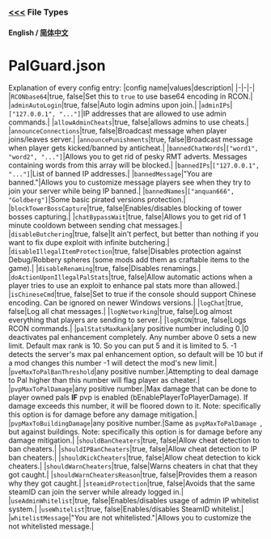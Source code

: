 ### [<<<](README.md) File Types

#### English / [简体中文](./PalGuard%20Config_ZH_CN.md)

# PalGuard.json

Explanation of every config entry:
|config name|values|description|
|-|-|-|
|`RCONbase64`|true, false|Set this to `true` to use base64 encoding in RCON.|
|`adminAutoLogin`|true, false|Auto login admins upon join.|
|`adminIPs`|`["127.0.0.1", "..."]`|IP addresses that are allowed to use admin commands.|
|`allowAdminCheats`|true, false|allows admins to use cheats.|
|`announceConnections`|true, false|Broadcast message when player joins/leaves server.|
|`announcePunishments`|true, false|Broadcast message when player gets kicked/banned by anticheat.|
|`bannedChatWords`|`["word1", "word2", "..."]`|Allows you to get rid of pesky RMT adverts. Messages containing words from this array will be blocked.|
|`bannedIPs`|`["127.0.0.1", "..."]`|List of banned IP addresses.|
|`bannedMessage`|"You are banned."|Allows you to customize message players see when they try to join your server while being IP banned.|
|`bannedNames`|`["anquan666", "Goldberg"]`|Some basic pirated versions protection.|
|`blockTowerBossCapture`|true, false|Enables/disables blocking of tower bosses capturing.|
|`chatBypassWait`|true, false|Allows you to get rid of 1 minute cooldown between sending chat messages.|
|`disableButchering`|true, false|It ain't perfect, but better than nothing if you want to fix dupe exploit with infinite butchering.|
|`disableIllegalItemProtection`|true, false|Disables protection against Debug/Robbery spheres (some mods add them as craftable items to the game).|
|`disableRenaming`|true, false|Disables renamings.|
|`doActionUponIllegalPalStats`|true, false|Allow automatic actions when a player tries to use an exploit to enhance pal stats more than allowed.|
|`isChineseCmd`|true, false|Set to true if the console should support Chinese encoding. Can be ignored on newer Windows versions.|
|`logChat`|true, false|Log all chat messages.|
|`logNetworking`|true, false|Log almost everything that players are sending to server.|
|`logRCON`|true, false|Logs RCON commands.|
|`palStatsMaxRank`|any positive number including 0.|0 deactivates pal enhancement completely. Any number above 0 sets a new limit. Default max rank is 10. So you can put 5 and it is limited to 5. -1 detects the server's max pal enhancement option, so default will be 10 but if a mod changes this number -1 will detect the mod's new limit.|
|`pveMaxToPalBanThreshold`|any positive number.|Attempting to deal damage to Pal higher than this number will flag player as cheater.|
|`pvpMaxToPalDamage`|any positive number.|Max damage that can be done to player owned pals **IF** pvp is enabled (bEnablePlayerToPlayerDamage). If damage exceeds this number, it will be floored down to it. Note: specifically this option is for damage before any damage mitigation.|
|`pvpMaxToBuildingDamage`|any positive number.|Same as `pvpMaxToPalDamage `, but against buildings. Note: specifically this option is for damage before any damage mitigation.|
|`shouldBanCheaters`|true, false|Allow cheat detection to ban cheaters.|
|`shouldIPBanCheaters`|true, false|Allow cheat detection to IP ban cheaters.|
|`shouldKickCheaters`|true, false|Allow cheat detection to kick cheaters.|
|`shouldWarnCheaters`|true, false|Warns cheaters in chat that they got caught.|
|`shouldWarnCheatersReason`|true, false|Provides them a reason why they got caught.|
|`steamidProtection`|true, false|Avoids that the same steamID can join the server while already logged in.|
|`useAdminWhitelist`|true, false|Enables/disables usage of admin IP whitelist system.|
|`useWhitelist`|true, false|Enables/disables SteamID whitelist.|
|`whitelistMessage`|"You are not whitelisted."|Allows you to customize the not whitelisted message.|